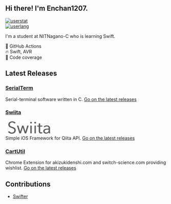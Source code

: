 ## Hi there! I'm Enchan1207.

[![userstat](https://github-readme-stats.vercel.app/api?username=Enchan1207&show_icons=true&count_private=true&theme=gotham)](https://github.com/anuraghazra/github-readme-stats)  
[![userlang](https://github-readme-stats.vercel.app/api/top-langs/?username=Enchan1207&layout=compact&theme=gotham)](https://github.com/anuraghazra/github-readme-stats)  

I'm a student at NITNagano-C who is learning Swift.  

🌱 GitHub Actions  
🔥 Swift, AVR  
🤔 Code coverage  

## Latest Releases

### [SerialTerm](https://github.com/Enchan1207/SerialTerm)

Serial-terminal software written in C. [Go on the latest releases](https://github.com/Enchan1207/SerialTerm/releases)  

### [Swiita](https://github.com/Enchan1207/Swiita)

[<img src="https://github.com/Enchan1207/Swiita/blob/master/banner.png" width="150">](https://github.com/Enchan1207/Swiita)  
Simple iOS Framework for Qiita API. [Go on the latest releases](https://github.com/Enchan1207/Swiita/releases)  

### [CartUtil](https://github.com/Enchan1207/CartUtil)

Chrome Extension for akizukidenshi.com and switch-science.com providing wishlist. [Go on the latest releases](https://github.com/Enchan1207/CartUtil/releases)  

## Contributions

 - [Swifter](https://github.com/mattdonnelly/Swifter/)


